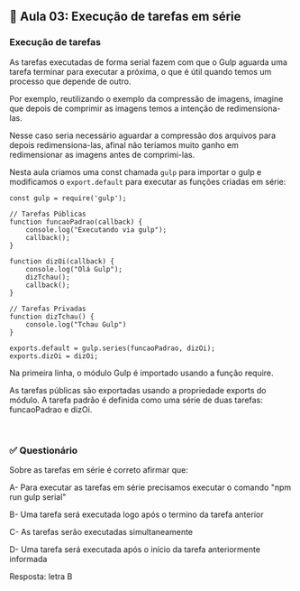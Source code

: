 ## 📝 Aula 03: Execução de tarefas em série
### Execução de tarefas
As tarefas executadas de forma serial fazem com que o Gulp aguarda uma tarefa terminar para executar a próxima, o que é útil
quando temos um processo que depende de outro.

Por exemplo, reutilizando o exemplo da compressão de imagens, imagine que depois de comprimir as imagens temos a intenção de redimensiona-las.

Nesse caso seria necessário aguardar a compressão dos arquivos para depois redimensiona-las, afinal não teríamos muito ganho em redimensionar as imagens antes de comprimi-las.

Nesta aula criamos uma const chamada ``gulp`` para importar o gulp e modificamos o ``export.default`` para executar as funções criadas em série:
```
const gulp = require('gulp');

// Tarefas Públicas
function funcaoPadrao(callback) {
    console.log("Executando via gulp");
    callback();
}

function dizOi(callback) {
    console.log("Olá Gulp");
    dizTchau();
    callback();
}

// Tarefas Privadas
function dizTchau() {
    console.log("Tchau Gulp")
}

exports.default = gulp.series(funcaoPadrao, dizOi);
exports.dizOi = dizOi;
```
Na primeira linha, o módulo Gulp é importado usando a função require.

As tarefas públicas são exportadas usando a propriedade exports do módulo. A tarefa padrão é definida como uma série de duas tarefas: funcaoPadrao e dizOi.

<br>

### ✅ Questionário
Sobre as tarefas em série é correto afirmar que:

A- Para executar as tarefas em série precisamos executar o comando "npm run gulp serial"

B- Uma tarefa será executada logo após o termino da tarefa anterior

C- As tarefas serão executadas simultaneamente

D- Uma tarefa será executada após o início da tarefa anteriormente informada 

Resposta: letra B